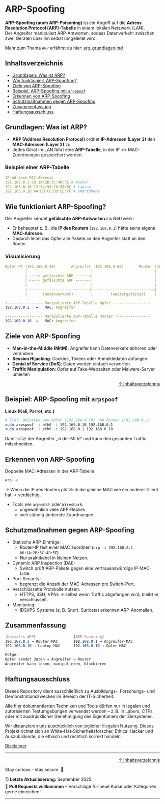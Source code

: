 # ARP-Spoofing

**ARP-Spoofing (auch ARP-Poisoning)** ist ein Angriff auf die **Adress Resolution Protocol (ARP)-Tabelle** in einem lokalen Netzwerk (LAN).  
Der Angreifer manipuliert ARP-Antworten, sodass Datenverkehr zwischen zwei Geräten über ihn selbst umgeleitet wird.  

Mehr zum Thema `ARP` erfährst du hier: [arp_grundlagen.md](/02-network-security/arp_grundlagen.md)

## Inhaltsverzeichnis
- [Grundlagen: Was ist ARP?](#grundlagen-was-ist-arp)
- [Wie funktioniert ARP-Spoofing?](#wie-funktioniert-arp-spoofing)
- [Ziele von ARP-Spoofing](#ziele-von-arp-spoofing)
- [Beispiel: ARP-Spoofing mit `arpspoof`](#beispiel-arp-spoofing-mit-arpspoof)
- [Erkennen von ARP-Spoofing](#erkennen-von-arp-spoofing)
- [Schutzmaßnahmen gegen ARP-Spoofing](#schutzmaßnahmen-gegen-arp-spoofing)
- [Zusammenfassung](#zusammenfassung)
- [Haftungsausschluss](#haftungsausschluss)



## Grundlagen: Was ist ARP?

- **ARP (Address Resolution Protocol)** ordnet **IP-Adressen (Layer 3)** den **MAC-Adressen (Layer 2)** zu.  
- Jedes Gerät im LAN führt eine **ARP-Tabelle**, in der IP ↔ MAC-Zuordnungen gespeichert werden.  

### Beispiel einer ARP-Tabelle
```yaml
IP-Adresse MAC-Adresse
192.168.0.1 00:1A:2B:3C:4D:5E # Router
192.168.0.10 12:34:56:78:9A:BC # Laptop
192.168.0.20 AA:BB:CC:DD:EE:FF # Smartphone
```



## Wie funktioniert ARP-Spoofing?

Der Angreifer sendet **gefälschte ARP-Antworten** ins Netzwerk:  
- Er behauptet z. B., die **IP des Routers** (`192.168.0.1`) hätte seine eigene **MAC-Adresse**.  
- Dadurch leitet das Opfer alle Pakete an den Angreifer statt an den Router.  

### Visualisierung

```yaml
Opfer-PC (192.168.0.10)       Angreifer (192.168.0.66)       Router (192.168.0.1)
         |                             |                            |
         | ----> gefälschte ARP ------>|                            |
         | <---- gefälschte ARP -------|                            |
         |                             |                            |
         |---------------------------->|--------------------------->|
         |       (Datenverkehr)        |        (weitergeleitet)    |

+---------------- Manipulierte ARP-Tabelle Opfer ----------------+
192.168.0.1   →   MAC: Angreifer

+---------------- Manipulierte ARP-Tabelle Router ---------------+
192.168.0.10  →   MAC: Angreifer
```



## Ziele von ARP-Spoofing

- **Man-in-the-Middle (MitM)**: Angreifer kann Datenverkehr abhören oder verändern  
- **Session Hijacking**: Cookies, Tokens oder Anmeldedaten abfangen  
- **Denial of Service (DoS)**: Daten werden einfach verworfen  
- **Traffic Manipulation**: Opfer auf Fake-Webseiten oder Malware-Server umleiten  



<div align=right>

[↑ Inhaltsverzeichnis](#inhaltsverzeichnis)

</div>

## Beispiel: ARP-Spoofing mit `arpspoof`

**Linux (Kali, Parrot, etc.)**
```bash
# Ziel: Umleiten von Opfer (192.168.0.10) und Router (192.168.0.1)
sudo arpspoof -i eth0 -t 192.168.0.10 192.168.0.1
sudo arpspoof -i eth0 -t 192.168.0.1 192.168.0.10
```

Damit sitzt der Angreifer „in der Mitte“ und kann den gesamten Traffic mitschneiden.

## Erkennen von ARP-Spoofing

Doppelte MAC-Adressen in der ARP-Tabelle
```bash
arp -a
```
→ Wenn die IP des Routers plötzlich die gleiche MAC wie ein anderer Client hat → verdächtig.

- Tools wie `arpwatch` oder `Wireshark`:
    - ungewöhnlich viele ARP-Replies
    - sich ständig ändernde Zuordnungen

## Schutzmaßnahmen gegen ARP-Spoofing

- Statische ARP-Einträge:
    - Router-IP fest einer MAC zuordnen (`arp -s 192.168.0.1 00:1A:2B:3C:4D:5E`)
    - Nur praktikabel in kleinen Netzen.
- Dynamic ARP Inspection (DAI):
    - Switch prüft ARP-Pakete gegen eine vertrauenswürdige IP-MAC-Liste.
- Port-Security:
    - begrenzt die Anzahl der MAC-Adressen pro Switch-Port.
- Verschlüsselte Protokolle nutzen:
    - HTTPS, SSH, VPNs → selbst wenn Traffic abgefangen wird, bleibt er verschlüsselt.
- Monitoring:
    - IDS/IPS-Systeme (z. B. Snort, Suricata) erkennen ARP-Anomalien.

## Zusammenfassung

```css
[Normales ARP]                 [ARP-Spoofing]
192.168.0.1 → Router-MAC       192.168.0.1 → Angreifer-MAC
192.168.0.10 → Laptop-MAC      192.168.0.10 → Opfer-MAC

Folge:
Opfer sendet Daten → Angreifer → Router
Angreifer kann lesen, manipulieren, blockieren
```



## Haftungsausschluss

Dieses Repository dient ausschließlich zu Ausbildungs-, Forschungs- und Demonstrationszwecken im Bereich der IT-Sicherheit.

Alle hier dokumentierten Techniken und Tools dürfen nur in legalen und autorisierten Testumgebungen verwendet werden – z. B. in Labors, CTFs oder mit ausdrücklicher Genehmigung des Eigentümers der Zielsysteme.

Wir distanzieren uns ausdrücklich von jeglicher illegalen Nutzung.
Dieses Projekt richtet sich an White-Hat-Sicherheitsforscher, Ethical Hacker und Auszubildende, die ethisch und rechtlich korrekt handeln.

[Disclaimer](/00-disclaimer/disclaimer.md)

--- 

<div align=right>

[↑ Inhaltsverzeichnis](#inhaltsverzeichnis)

</div>

Stay curious – stay secure. 🔐

🗓️ **Letzte Aktualisierung:** September 2025  
🤝 **Pull Requests willkommen** – Vorschläge für neue Kurse oder Kategorien gerne einreichen!

---